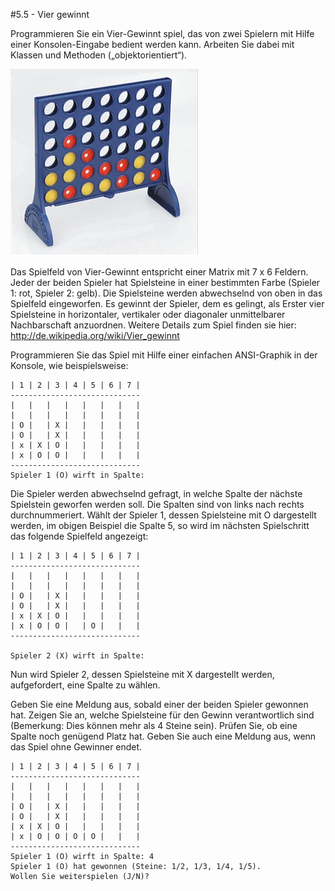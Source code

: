 #5.5 - Vier gewinnt

Programmieren Sie ein Vier-Gewinnt spiel, das von zwei Spielern mit Hilfe einer Konsolen-Eingabe bedient werden kann. Arbeiten Sie dabei mit Klassen und Methoden („objektorientiert“).

![Vier gewinnt](vier-gewinnt.png)

Das Spielfeld von Vier-Gewinnt entspricht einer Matrix mit 7 x 6 Feldern. Jeder der beiden Spieler hat Spielsteine in einer bestimmten Farbe (Spieler 1: rot, Spieler 2: gelb). Die Spielsteine werden abwechselnd von oben in das Spielfeld eingeworfen. Es gewinnt der Spieler, dem es gelingt, als Erster vier Spielsteine in horizontaler, vertikaler oder diagonaler unmittelbarer Nachbarschaft anzuordnen. Weitere Details zum Spiel finden sie hier: <http://de.wikipedia.org/wiki/Vier_gewinnt>

Programmieren Sie das Spiel mit Hilfe einer einfachen ANSI-Graphik in der Konsole, wie beispielsweise:

    | 1 | 2 | 3 | 4 | 5 | 6 | 7 |
    -----------------------------
    |   |   |   |   |   |   |   |
    |   |   |   |   |   |   |   |
    | O |   | X |   |   |   |   |
    | O |   | X |   |   |   |   |
    | x | X | O |   |   |   |   |
    | x | O | O |   |   |   |   |
    -----------------------------
    Spieler 1 (O) wirft in Spalte:

Die Spieler werden abwechselnd gefragt, in welche Spalte der nächste Spielstein geworfen werden soll. Die Spalten sind von links nach rechts durchnummeriert. Wählt der Spieler 1, dessen Spielsteine mit O dargestellt werden, im obigen Beispiel die Spalte 5, so wird im nächsten Spielschritt das folgende Spielfeld angezeigt:

    | 1 | 2 | 3 | 4 | 5 | 6 | 7 |
    -----------------------------
    |   |   |   |   |   |   |   |
    |   |   |   |   |   |   |   |
    | O |   | X |   |   |   |   |
    | O |   | X |   |   |   |   |
    | x | X | O |   |   |   |   |
    | x | O | O |   | O |   |   |
    -----------------------------

    Spieler 2 (X) wirft in Spalte:

Nun wird Spieler 2, dessen Spielsteine mit X dargestellt werden, aufgefordert, eine Spalte zu wählen.

Geben Sie eine Meldung aus, sobald einer der beiden Spieler gewonnen hat. Zeigen Sie an, welche Spielsteine für den Gewinn verantwortlich sind (Bemerkung: Dies können mehr als 4 Steine sein). Prüfen Sie, ob eine Spalte noch genügend Platz hat. Geben Sie auch eine Meldung aus, wenn das Spiel ohne Gewinner endet.

    | 1 | 2 | 3 | 4 | 5 | 6 | 7 |
    -----------------------------
    |   |   |   |   |   |   |   |
    |   |   |   |   |   |   |   |
    | O |   | X |   |   |   |   |
    | O |   | X |   |   |   |   |
    | x | X | O |   |   |   |   |
    | x | O | O | O | O |   |   |
    -----------------------------
    Spieler 1 (O) wirft in Spalte: 4
    Spieler 1 (O) hat gewonnen (Steine: 1/2, 1/3, 1/4, 1/5).
    Wollen Sie weiterspielen (J/N)?